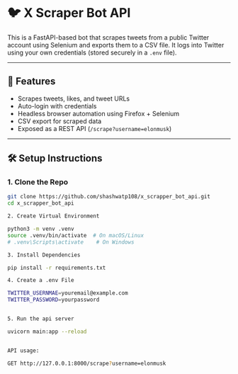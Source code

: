 # 🐦 X Scraper Bot API

This is a FastAPI-based bot that scrapes tweets from a public Twitter account using Selenium and exports them to a CSV file. It logs into Twitter using your own credentials (stored securely in a `.env` file).

---

## 🚀 Features

- Scrapes tweets, likes, and tweet URLs
- Auto-login with credentials
- Headless browser automation using Firefox + Selenium
- CSV export for scraped data
- Exposed as a REST API (`/scrape?username=elonmusk`)

---

## 🛠 Setup Instructions

### 1. Clone the Repo

```bash
git clone https://github.com/shashwatp108/x_scrapper_bot_api.git
cd x_scrapper_bot_api

2. Create Virtual Environment

python3 -m venv .venv
source .venv/bin/activate  # On macOS/Linux
# .venv\Scripts\activate    # On Windows

3. Install Dependencies

pip install -r requirements.txt

4. Create a .env File

TWITTER_USERNMAE=youremail@example.com
TWITTER_PASSWORD=yourpassword


5. Run the api server

uvicorn main:app --reload


API usage:

GET http://127.0.0.1:8000/scrape?username=elonmusk


